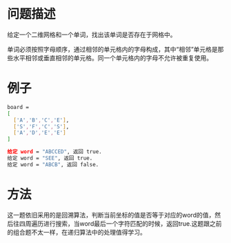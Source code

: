 # 问题描述

给定一个二维网格和一个单词，找出该单词是否存在于网格中。

单词必须按照字母顺序，通过相邻的单元格内的字母构成，其中“相邻”单元格是那些水平相邻或垂直相邻的单元格。同一个单元格内的字母不允许被重复使用。

# 例子

```bash
board =
[
  ['A','B','C','E'],
  ['S','F','C','S'],
  ['A','D','E','E']
]

给定 word = "ABCCED", 返回 true.
给定 word = "SEE", 返回 true.
给定 word = "ABCB", 返回 false.
```

# 方法

这一题依旧采用的是回溯算法，判断当前坐标的值是否等于对应的word的值，然后往四周遍历进行搜索，当word最后一个字符匹配的时候，返回true.这题跟之前的组合题不太一样，在递归算法中的处理值得学习。

